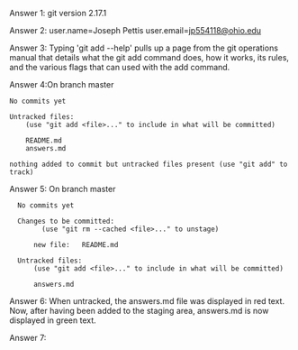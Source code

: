 Answer 1: git version 2.17.1

Answer 2: user.name=Joseph Pettis
	  user.email=jp554118@ohio.edu

Answer 3: Typing 'git add --help' pulls up a page from the git operations
manual that details what the git add command does, how it works, its rules, and
the various flags that can used with the add command.

Answer 4:On branch master

	No commits yet

	Untracked files:
        (use "git add <file>..." to include in what will be committed)

		README.md
		answers.md

	nothing added to commit but untracked files present (use "git add" to track) 

Answer 5: On branch master

	  No commits yet

	  Changes to be committed:
            (use "git rm --cached <file>..." to unstage)

		  new file:   README.md

	  Untracked files:
          (use "git add <file>..." to include in what will be committed)

		  answers.md

Answer 6: When untracked, the answers.md file was displayed in red text. Now, after having
been added to the staging area, answers.md is now displayed in green text.

Answer 7:
